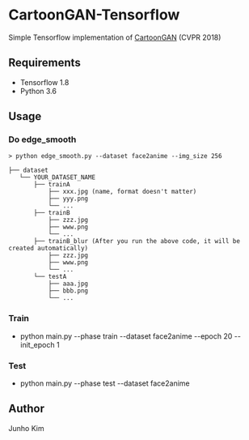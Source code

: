 # CartoonGAN-Tensorflow
Simple Tensorflow implementation of [CartoonGAN](http://openaccess.thecvf.com/content_cvpr_2018/papers/Chen_CartoonGAN_Generative_Adversarial_CVPR_2018_paper.pdf) (CVPR 2018)

## Requirements
* Tensorflow 1.8
* Python 3.6

## Usage
### Do edge_smooth
```
> python edge_smooth.py --dataset face2anime --img_size 256
```

```
├── dataset
   └── YOUR_DATASET_NAME
       ├── trainA
           ├── xxx.jpg (name, format doesn't matter)
           ├── yyy.png
           └── ...
       ├── trainB
           ├── zzz.jpg
           ├── www.png
           └── ...
       ├── trainB_blur (After you run the above code, it will be created automatically)
           ├── zzz.jpg 
           ├── www.png
           └── ...
       └── testA
           ├── aaa.jpg 
           ├── bbb.png
           └── ...
```

### Train
* python main.py --phase train --dataset face2anime --epoch 20 --init_epoch 1

### Test
* python main.py --phase test --dataset face2anime

## Author
Junho Kim
